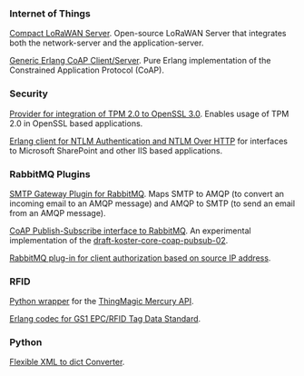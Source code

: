 ### Internet of Things
[Compact LoRaWAN Server](https://github.com/gotthardp/lorawan-server).
Open-source LoRaWAN Server that integrates both the network-server and the application-server.

[Generic Erlang CoAP Client/Server](https://github.com/gotthardp/gen_coap).
Pure Erlang implementation of the Constrained Application Protocol (CoAP).

### Security
[Provider for integration of TPM 2.0 to OpenSSL 3.0](https://github.com/gotthardp/tpm2-openssl). Enables usage of TPM 2.0 in OpenSSL based applications.

[Erlang client for NTLM Authentication and NTLM Over HTTP](https://github.com/gotthardp/erlang-ntlm) for interfaces to Microsoft SharePoint and other IIS based applications.

### RabbitMQ Plugins
[SMTP Gateway Plugin for RabbitMQ](https://github.com/gotthardp/rabbitmq-email). Maps SMTP to AMQP (to convert an incoming email to an AMQP message) and AMQP to SMTP (to send an email from an AMQP message).

[CoAP Publish-Subscribe interface to RabbitMQ](https://github.com/gotthardp/rabbitmq-coap-pubsub).
An experimental implementation of the
[draft-koster-core-coap-pubsub-02](https://www.ietf.org/id/draft-koster-core-coap-pubsub-02.txt).

[RabbitMQ plug-in for client authorization based on source IP address](https://github.com/gotthardp/rabbitmq-auth-backend-ip-range).

### RFID
[Python wrapper](https://github.com/gotthardp/python-mercuryapi)
for the [ThingMagic Mercury API](http://www.thingmagic.com/mercuryapi).

[Erlang codec for GS1 EPC/RFID Tag Data Standard](https://github.com/gotthardp/erlang-gs1-epc).

### Python
[Flexible XML to dict Converter](https://github.com/gotthardp/python-xml2dict).
